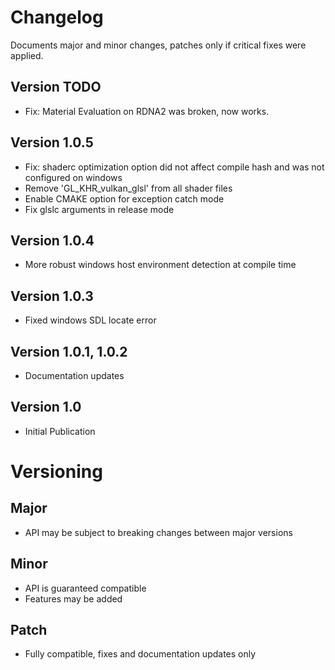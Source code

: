 # Changelog

Documents major and minor changes, patches only if critical fixes were applied.

## Version TODO
* Fix: Material Evaluation on RDNA2 was broken, now works.
## Version 1.0.5
* Fix: shaderc optimization option did not affect compile hash and was not configured on windows
* Remove 'GL_KHR_vulkan_glsl' from all shader files
* Enable CMAKE option for exception catch mode
* Fix glslc arguments in release mode
## Version 1.0.4
* More robust windows host environment detection at compile time
## Version 1.0.3
* Fixed windows SDL locate error
## Version 1.0.1, 1.0.2
* Documentation updates
## Version 1.0
* Initial Publication

# Versioning
## Major
* API may be subject to breaking changes between major versions
## Minor
* API is guaranteed compatible
* Features may be added
## Patch
* Fully compatible, fixes and documentation updates only
